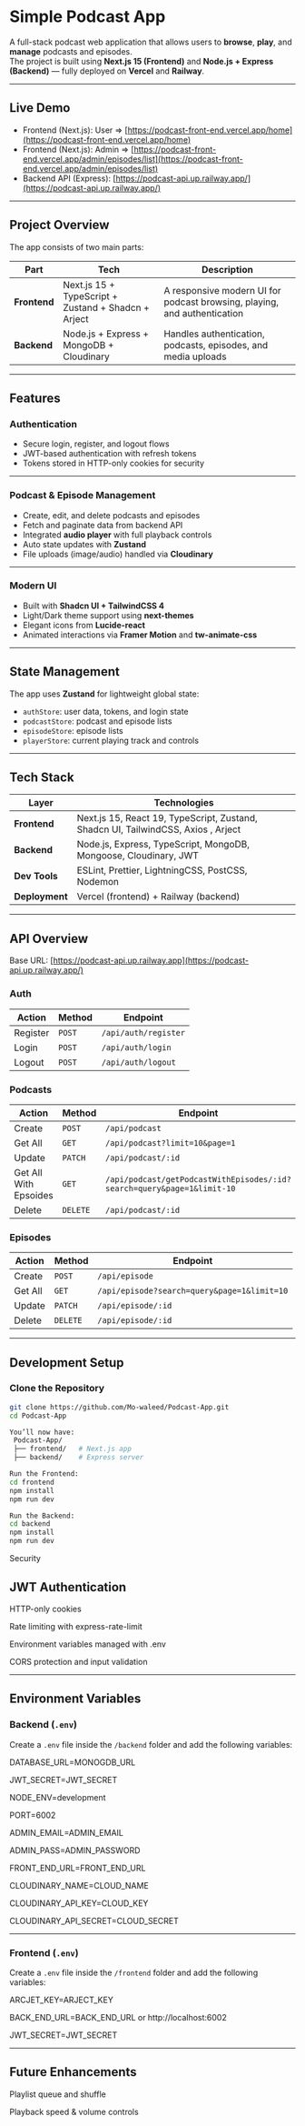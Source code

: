 # Simple Podcast App

A full-stack podcast web application that allows users to **browse**, **play**, and **manage** podcasts and episodes.  
The project is built using **Next.js 15 (Frontend)** and **Node.js + Express (Backend)** — fully deployed on **Vercel** and **Railway**.

---

## Live Demo

-  Frontend (Next.js): User => [https://podcast-front-end.vercel.app/home](https://podcast-front-end.vercel.app/home)  
-  Frontend (Next.js): Admin => [https://podcast-front-end.vercel.app/admin/episodes/list](https://podcast-front-end.vercel.app/admin/episodes/list)  
-  Backend API (Express): [https://podcast-api.up.railway.app/](https://podcast-api.up.railway.app/)

---

## Project Overview

The app consists of two main parts:

| Part | Tech | Description |
|------|------|--------------|
| **Frontend** | Next.js 15 + TypeScript + Zustand + Shadcn + Arject | A responsive modern UI for podcast browsing, playing, and authentication |
| **Backend** | Node.js + Express + MongoDB + Cloudinary | Handles authentication, podcasts, episodes, and media uploads |

---

## Features

###  Authentication
- Secure login, register, and logout flows  
- JWT-based authentication with refresh tokens  
- Tokens stored in HTTP-only cookies for security  

---

###  Podcast & Episode Management
- Create, edit, and delete podcasts and episodes  
- Fetch and paginate data from backend API  
- Integrated **audio player** with full playback controls  
- Auto state updates with **Zustand**  
- File uploads (image/audio) handled via **Cloudinary**

---

###  Modern UI
- Built with **Shadcn UI + TailwindCSS 4**  
- Light/Dark theme support using **next-themes**  
- Elegant icons from **Lucide-react**  
- Animated interactions via **Framer Motion** and **tw-animate-css**

---

##  State Management

The app uses **Zustand** for lightweight global state:
- `authStore`: user data, tokens, and login state  
- `podcastStore`: podcast and episode lists  
- `episodeStore`: episode lists  
- `playerStore`: current playing track and controls  

---

## Tech Stack

| Layer | Technologies |
|-------|---------------|
| **Frontend** | Next.js 15, React 19, TypeScript, Zustand, Shadcn UI, TailwindCSS, Axios , Arject |
| **Backend** | Node.js, Express, TypeScript, MongoDB, Mongoose, Cloudinary, JWT |
| **Dev Tools** | ESLint, Prettier, LightningCSS, PostCSS, Nodemon |
| **Deployment** | Vercel (frontend) + Railway (backend) |

---

##  API Overview

Base URL: [https://podcast-api.up.railway.app](https://podcast-api.up.railway.app/)

### Auth
| Action | Method | Endpoint |
|--------|---------|----------|
| Register | `POST` | `/api/auth/register` |
| Login | `POST` | `/api/auth/login` |
| Logout | `POST` | `/api/auth/logout` |

### Podcasts
| Action | Method | Endpoint |
|--------|---------|----------|
| Create | `POST` | `/api/podcast` |
| Get All | `GET` | `/api/podcast?limit=10&page=1` |
| Update | `PATCH` | `/api/podcast/:id` |
| Get All With Epsoides | `GET` | `/api/podcast/getPodcastWithEpisodes/:id?search=query&page=1&limit-10` |
| Delete | `DELETE` | `/api/podcast/:id` |

### Episodes
| Action | Method | Endpoint |
|--------|---------|----------|
| Create | `POST` | `/api/episode` |
| Get All | `GET` | `/api/episode?search=query&page=1&limit=10` |
| Update | `PATCH` | `/api/episode/:id` |
| Delete | `DELETE` | `/api/episode/:id` |

---

##  Development Setup

### Clone the Repository

```bash
git clone https://github.com/Mo-waleed/Podcast-App.git
cd Podcast-App

You’ll now have:
 Podcast-App/
 ├── frontend/   # Next.js app
 ├── backend/    # Express server

Run the Frontend:
cd frontend
npm install
npm run dev

Run the Backend:
cd backend
npm install
npm run dev
```
Security

## JWT Authentication

HTTP-only cookies

Rate limiting with express-rate-limit

Environment variables managed with .env

CORS protection and input validation

---

## Environment Variables

### Backend (`.env`)

Create a `.env` file inside the `/backend` folder and add the following variables:

DATABASE_URL=MONOGDB_URL

JWT_SECRET=JWT_SECRET

NODE_ENV=development

PORT=6002

ADMIN_EMAIL=ADMIN_EMAIL

ADMIN_PASS=ADMIN_PASSWORD

FRONT_END_URL=FRONT_END_URL

CLOUDINARY_NAME=CLOUD_NAME

CLOUDINARY_API_KEY=CLOUD_KEY

CLOUDINARY_API_SECRET=CLOUD_SECRET

---

###  Frontend (`.env`)

Create a `.env` file inside the `/frontend` folder and add the following variables:

ARCJET_KEY=ARJECT_KEY

BACK_END_URL=BACK_END_URL or http://localhost:6002

JWT_SECRET=JWT_SECRET

---
## Future Enhancements

Playlist queue and shuffle

Playback speed & volume controls

